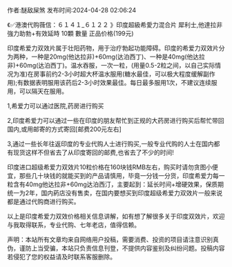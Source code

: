 <p>作者:醚敌屎煞 发布时间:2024-04-28 02:06:24</p>
<p>《✅港澳代购薇信：６１４１_６１２２ 》印度超級希愛力混合片 犀利士,他達拉非 強力助勃+有效延時 10顆 數量 正品价格(199元) </p>
									<p></p><p>印度希爱力双效片属于壮阳药物，用于治疗勃起功能障碍。印度的希爱力双效片分为两种，一种是20mg(他达拉非)+60mg(达泊西丁)、一种是40mg(他达拉非)+60mg(达泊西丁)。温水吞服，一次一粒，(用量0.5-2粒之间，以自己实际情况为准)在房事前约2-3小时超大杯温水服用(糖水最佳，可以极大程度缓解副作用);有数据表明服用该药后2-3小时效果最佳。每日最多服用1次，不建议连续服用，可以隔天在服用。</p><p></p><p></p><p>1,希爱力可以通过医院,药房进行购买</p><p>2,印度希爱力可以通过一些在印度的朋友帮忙到正规的大药房进行购买后帮忙带回国内,或用邮寄的方式寄回[邮费200元左右]</p><p>3,通过一些长年往返印度的专业代购人士进行购买,一般专业代购的人士在国内都有现货这样不但省去了从印度寄回的邮费,也省去了不少的时间!</p><p>印度进口超级希爱力双效片10粒价格在160块钱RMB左右，购买时请勿贪图小便宜，那些几十块钱的就能买到的产品请慎用，毕竟一分钱一分货，印度希爱力每一粒含有40mg他达拉非+60mg达泊西汀，主要起到：延长时间+增硬效果，保质期统一为2年，国内葯店没有售卖，在国内要想买到印度超级希爱力双效片一般来说都是通过代购商进行购买。</p><p>以上是印度希爱力双效价格相关信息讲解，如有想了解很多关于印度双效片，欢迎与我取得联系，专业代购、七年老店，值得信赖。</p>				声明：本站所有文章均来自网络用户投稿，需要消费、投资的项目请注意识别真伪，谨防上当受骗，本站只负责信息刊登，不提供内容鉴别及纠纷问题。投稿内容若侵犯了您的权益请及时联系客服删除。				
